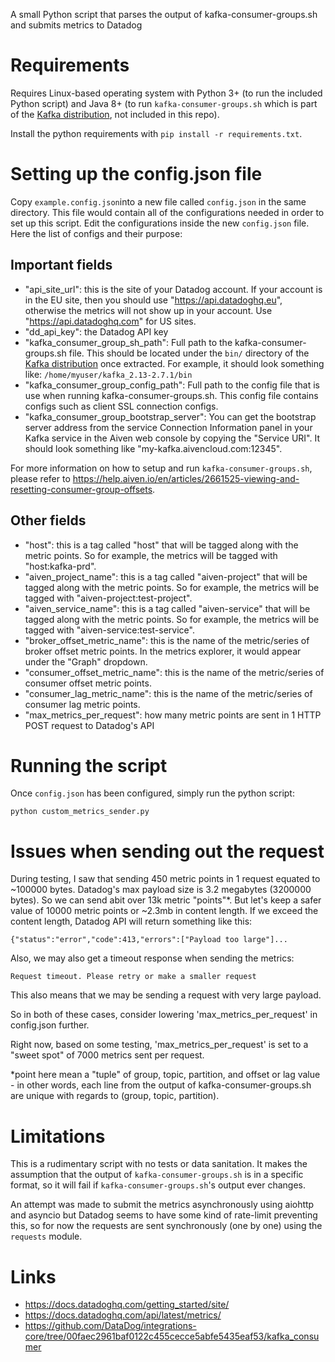 
A small Python script that parses the output of kafka-consumer-groups.sh and submits metrics to Datadog

# Requirements

Requires Linux-based operating system with Python 3+ (to run the included Python script) and Java 8+ (to run `kafka-consumer-groups.sh` which is part of the [Kafka distribution](https://kafka.apache.org/downloads), not included in this repo).

Install the python requirements with `pip install -r requirements.txt`.

# Setting up the config.json file

Copy `example.config.json`into a new file called `config.json` in the same directory. This file would contain all of the configurations needed in order to set up this script. Edit the configurations inside the new `config.json` file. Here the list of configs and their purpose:

## Important fields
- "api_site_url": this is the site of your Datadog account. If your account is in the EU site, then you should use "https://api.datadoghq.eu", otherwise the metrics will not show up in your account. Use "https://api.datadoghq.com" for US sites.
- "dd_api_key": the Datadog API key
- "kafka_consumer_group_sh_path": Full path to the kafka-consumer-groups.sh file. This should be located under the `bin/` directory of the [Kafka distribution](https://kafka.apache.org/downloads) once extracted. For example, it should look something like: `/home/myuser/kafka_2.13-2.7.1/bin`
- "kafka_consumer_group_config_path": Full path to the config file that is use when running kafka-consumer-groups.sh. This config file contains configs such as client SSL connection configs.
- "kafka_consumer_group_bootstrap_server": You can get the bootstrap server address from the service Connection Information panel in your Kafka service in the Aiven web console by copying the "Service URI". It should look something like "my-kafka.aivencloud.com:12345".

For more information on how to setup and run `kafka-consumer-groups.sh`, please refer to https://help.aiven.io/en/articles/2661525-viewing-and-resetting-consumer-group-offsets.

## Other fields
- "host": this is a tag called "host" that will be tagged along with the metric points. So for example, the metrics will be tagged with "host:kafka-prd".
- "aiven_project_name": this is a tag called "aiven-project" that will be tagged along with the metric points. So for example, the metrics will be tagged with "aiven-project:test-project".
- "aiven_service_name": this is a tag called "aiven-service" that will be tagged along with the metric points. So for example, the metrics will be tagged with "aiven-service:test-service".
- "broker_offset_metric_name": this is the name of the metric/series of broker offset metric points. In the metrics explorer, it would appear under the "Graph" dropdown.
- "consumer_offset_metric_name": this is the name of the metric/series of consumer offset metric points.
- "consumer_lag_metric_name": this is the name of the metric/series of consumer lag metric points.
- "max_metrics_per_request": how many metric points are sent in 1 HTTP POST request to Datadog's API


# Running the script

Once `config.json` has been configured, simply run the python script:

`python custom_metrics_sender.py`


# Issues when sending out the request

During testing, I saw that sending 450 metric points in 1 request equated to ~100000 bytes. Datadog's max payload size is 3.2 megabytes (3200000 bytes). So we can send abit over 13k metric "points"*. But let's keep a safer value of 10000 metric points or ~2.3mb in content length. If we exceed the content length, Datadog API will return something like this:

`{"status":"error","code":413,"errors":["Payload too large"]...`

Also, we may also get a timeout response when sending the metrics:

`Request timeout. Please retry or make a smaller request`

This also means that we may be sending a request with very large payload.

So in both of these cases, consider lowering 'max_metrics_per_request' in config.json further.

Right now, based on some testing, 'max_metrics_per_request' is set to a "sweet spot" of 7000 metrics sent per request.

*point here mean a "tuple" of group, topic, partition, and offset or lag value - in other words, each line from the output of kafka-consumer-groups.sh are unique with regards to (group, topic, partition).


# Limitations

This is a rudimentary script with no tests or data sanitation. It makes the assumption that the output of `kafka-consumer-groups.sh` is in a specific format, so it will fail if `kafka-consumer-groups.sh`'s output ever changes.

An attempt was made to submit the metrics asynchronously using aiohttp and asyncio but Datadog seems to have some kind of rate-limit preventing this, so for now the requests are sent synchronously (one by one) using the `requests` module.


# Links

- https://docs.datadoghq.com/getting_started/site/
- https://docs.datadoghq.com/api/latest/metrics/
- https://github.com/DataDog/integrations-core/tree/00faec2961baf0122c455cecce5abfe5435eaf53/kafka_consumer